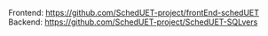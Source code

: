 Frontend: https://github.com/SchedUET-project/frontEnd-schedUET
Backend:  https://github.com/SchedUET-project/SchedUET-SQLvers
